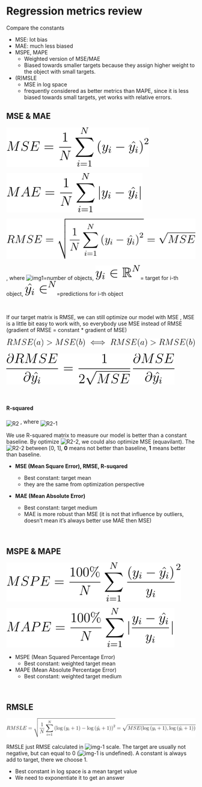 # Regression metrics review
Compare the constants

* MSE: lot bias
* MAE: much less biased
* MSPE, MAPE
	* Weighted version of MSE/MAE
	* Biased towards smaller targets because they assign higher weight to the object with small targets.
* (R)MSLE
	* MSE in log space
	* frequently considered as better metrics than MAPE, since it is less biased towards small targets, yet works with relative errors.

## MSE & MAE 


![MSE formula](Images/Regression-metric-review/MSE.svg)

![MAE formula](Images/Regression-metric-review/MAE.svg)

![RMSE formula](Images/Regression-metric-review/RMSE1.svg)

, where <img src="https://latex.codecogs.com/svg.latex?\Large&space;N" title="img1" />=number of objects, 
![where y](Images/Regression-metric-review/MSE2.svg)= target for i-th object, 
![where y hat](Images/Regression-metric-review/MSE3.svg)=predictions for i-th object

<br/>

If our target matrix is RMSE, we can still optimize our model with MSE , MSE is a little bit easy to work with, so everybody use MSE instead of RMSE (gradient of RMSE = constant * gradient of MSE)


![RMSE formula](Images/Regression-metric-review/RMSE2.svg)

![RMSE formula](Images/Regression-metric-review/RMSE3.svg)

<br/>

#### R-squared
<p>
<img align="middle" src="https://latex.codecogs.com/svg.latex?\Large&space;R^2=1-\frac{\frac{1}{N}\sum_{i=1}^{N}{(y_{i}-\hat{y_{i}})}^2}{\frac{1}{N}\sum_{i=1}^{N}{(y_{i}-\bar{y_{i}})}^2}=1-\frac{MSE}{\frac{1}{N}\sum_{i=1}^{N}{(y_{i}-\bar{y_{i}})}^2}" title="R2" /> , where <img align="middle" src="https://latex.codecogs.com/svg.latex?\Large&space;\bar{y}=\frac{1}{N}\sum^{N}_{i=1}y_{i}" title="R2-1" />
</p>

<p>
We use R-squared matrix to measure our model is better than a constant baseline. By optimize <img src="https://latex.codecogs.com/svg.latex?\Large&space;R^2" title="R2-2" />, we could also optimize MSE (equavilant). The <img src="https://latex.codecogs.com/svg.latex?\Large&space;R^2" title="R2-2" /> between [0, 1], <b>0</b> means not better than baseline, <b>1</b> means better than baseline.
</p>


* **MSE (Mean Square Error), RMSE, R-suqared**
  
  * Best constant: target mean
  * they are the same from optimization perspective
  
* **MAE (Mean Absolute Error)**
  
  * Best constant: target medium
  * MAE is more robust than MSE (it is not that influence by outliers, doesn’t mean it’s always better use MAE then MSE)

<br/>

## MSPE & MAPE 

![MSPE formula](Images/Regression-metric-review/MSPE.svg)

![MAPE formula](Images/Regression-metric-review/MAPE.svg)



* MSPE (Mean Squared Percentage Error)
  * Best constant: weighted target mean
* MAPE (Mean Absolute Percentage Error)
  * Best constant: weighted target medium

<br/>

## RMSLE

![RMSLE](Images/Regression-metric-review/rmsle.svg)


RMSLE just RMSE calculated in <img src="https://latex.codecogs.com/svg.latex?\Large&space;log" title="img-1" /> scale. The target are usually not negative, but can equal to 0 (<img src="https://latex.codecogs.com/svg.latex?\Large&space;log0" title="img-1" /> is undefined). A constant is always add to target, there we choose 1.

* Best constant in log space is a mean target value
* We need to exponentiate it to get an answer

